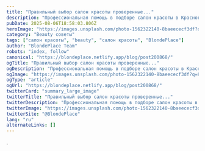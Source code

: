 ```yaml
---
title: "Правильный выбор салон красоты проверенные..."
description: "Профессиональная помощь в подборе салон красоты в Красногвардейском районе. Сравнительный обзор лучших вариантов на рынке. Воспользуйтесь профессиональными совет..."
pubDate: 2025-08-06T18:58:03.806Z
heroImage: "https://images.unsplash.com/photo-1562322140-8baeececf3df?q=80&w=800&auto=format&fit=crop"
category: "Beauty советы"
tags: ["салон красоты", "beauty", "салон красоты", "BlondePlace"]
author: "BlondePlace Team"
robots: "index, follow"
canonical: "https://blondeplace.netlify.app/blog/post200868/"
ogTitle: "Правильный выбор салон красоты проверенные..."
ogDescription: "Профессиональная помощь в подборе салон красоты в Красногвардейском районе. Сравнительный обзор лучших вариантов на рынке. Воспользуйтесь профессиональными совет..."
ogImage: "https://images.unsplash.com/photo-1562322140-8baeececf3df?q=80&w=800&auto=format&fit=crop"
ogType: "article"
ogUrl: "https://blondeplace.netlify.app/blog/post200868/"
twitterCard: "summary_large_image"
twitterTitle: "Правильный выбор салон красоты проверенные..."
twitterDescription: "Профессиональная помощь в подборе салон красоты в Красногвардейском районе. Сравнительный обзор лучших вариантов на рынке. Воспользуйтесь профессиональными совет..."
twitterImage: "https://images.unsplash.com/photo-1562322140-8baeececf3df?q=80&w=800&auto=format&fit=crop"
twitterSite: "@BlondePlace"
lang: "ru"
alternateLinks: []
---
```


<script type="application/ld+json">
{
  "@context": "https://schema.org",
  "@type": "HowTo",
  "name": "Правильный выбор салон красоты проверенные...",
  "description": "Профессиональная помощь в подборе салон красоты в Красногвардейском районе. Сравнительный обзор лучших вариантов на рынке. Воспользуйтесь профессиональными совет...",
  "image": {
    "@type": "ImageObject",
    "url": "https://images.unsplash.com/photo-1562322140-8baeececf3df?q=80&w=800&auto=format&fit=crop"
  },
  "aggregateRating": {
    "@type": "AggregateRating",
    "ratingValue": "5.0",
    "reviewCount": 706,
    "bestRating": "5",
    "worstRating": "1"
  },
  "publisher": {
    "@type": "Organization",
    "name": "BlondePlace Beauty Blog",
    "logo": {
      "@type": "ImageObject",
      "url": "https://blondeplace.netlify.app/favicon.svg"
    }
  },
  "datePublished": "2025-08-06T18:58:03.806Z",
  "dateModified": "2025-08-06T18:58:03.806Z",
  "author": {
    "@type": "Person",
    "name": "Эксперт BlondePlace"
  },
  "mainEntityOfPage": {
    "@type": "WebPage",
    "@id": "https://blondeplace.netlify.app/blog/post200868/"
  }
}
</script>

.